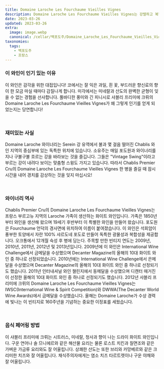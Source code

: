 ```yaml
---
title: Domaine Laroche Les Fourchaume Vieilles Vignes
description: Domaine Laroche Les Fourchaume Vieilles Vignes는 강렬하고 복합적인 풍미 프로필을 제공하는 독특하고 흥미진진한 화이트 와인입니다. 이 풀바디 샤르도네는 오래된 포도나무에서 자란 손으로 직접 수확한 포도로 만들어 시트러스, 사과, 미네랄 향으로 깊고 풍부한 캐릭터를 만들어냅니다. 샤블리 프리미에 크뤼의 독특한 떼루아를 즐겨보세요!
date: 2023-03-26
updated: 2023-03-26
extra:
  image: image.webp
  canonical: /cellar/백포도주/Domaine_Laroche_Les_Fourchaume_Vieilles_Vignes/index.md
taxonomies:
  tags: 
    - 백포도주
    - 프랑스
---
```


### 이 와인이 인기 있는 이유

이 와인은 감각을 위한 대접입니다! 코에서는 잘 익은 과일, 흰 꽃, 부드러운 향신료의 향이 한 모금 마실 때마다 감질나게 합니다. 미각에서는 미네랄과 산도의 완벽한 균형이 잊을 수 없는 경험을 선사합니다. 풀바디한 풍미와 긴 피니시로 샤블리 프리미에 크뤼의 Domaine Laroche Les Fourchaume Vieilles Vignes가 왜 그렇게 인기를 얻게 되었는지는 당연합니다!

&nbsp;  

### 재미있는 사실

Domaine Laroche 와이너리는 Serein 강 유역에서 불과 몇 걸음 떨어진 Chablis 와인 지역의 중심부에 있는 독특한 위치에 있습니다. 소유주는 매일 포도원과 와이너리를 지나 구불구불 흐르는 강을 바라보는 것을 즐깁니다. 그들은 "Vintage Swing"이라고 부르는 강이 내려다 보이는 맞춤형 스윙도 가지고 있습니다. 따라서 Chablis Premier Cru의 Domaine Laroche Les Fourchaume Vieilles Vignes 한 병을 즐길 때 잠시 시간을 내어 경치를 감상하는 것을 잊지 마십시오!

&nbsp;  

### 와이너리 역사

Chablis Premier Cru의 Domaine Laroche Les Fourchaume Vieilles Vignes는 프랑스 부르고뉴 지역의 Laroche 가족이 생산하는 화이트 와인입니다. 가족은 1850년부터 와인을 생산해 왔으며 19세기 후반부터 이 특별한 와인을 만들어 왔습니다. 포도원은 Fourchaume 언덕의 경사면에 위치하여 이름이 붙여졌습니다. 이 와인은 석회암이 풍부한 토양에서 자란 100% 샤르도네 포도로 만들어 독특한 광물성과 복합성을 제공합니다. 오크통에서 12개월 숙성 후 병에 담는다. 주목할 만한 빈티지 연도는 2009년, 2010년, 2011년, 2012년 및 2013년입니다. 2009년에 이 와인은 International Wine Challenge에서 금메달을 수상했으며 Decanter Magazine의 올해의 10대 화이트 와인 중 하나로 선정되었습니다. 2010년에는 International Wine Challenge에서 은메달을 수상했으며 Decanter Magazine의 올해의 10대 화이트 와인 중 하나로 선정되기도 했습니다. 2011년 인터내셔널 와인 챌린지에서 동메달을 수상했으며 디캔터 매거진이 선정한 올해의 10대 화이트 와인 중 하나로 선정되기도 했습니다. 2012년 샤블리 프리미에 크뤼의 Domaine Laroche Les Fourchaume Vieilles Vignes는 IWSC(International Wine & Spirit Competition)와 DWWA(The Decanter World Wine Awards)에서 금메달을 수상했습니다. 올해는 Domaine Laroche가 수상 경력에 빛나는 이 빈티지로 160주년을 기념하는 중요한 이정표를 세웠습니다.

&nbsp;  

### 음식 페어링 방법

이 샤블리 프리미에 크뤼는 시트러스, 미네랄, 청사과 향이 나는 드라이 화이트 와인입니다. 구운 연어나 솔 므니에르와 같은 해산물 요리는 물론 로스트 치킨과 칠면조와 같은 가벼운 가금류 요리와도 잘 어울립니다. 상쾌한 산도는 또한 브리와 카망베르와 같은 크리미한 치즈와 잘 어울립니다. 채식주의자에게는 염소 치즈 타르트렛이나 구운 야채와 잘 어울립니다.

&nbsp;  
